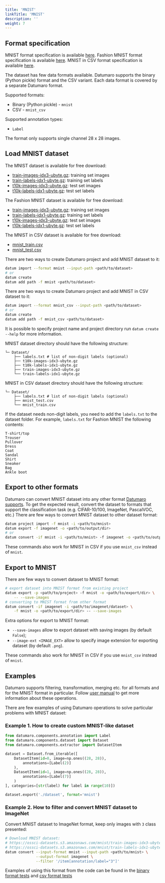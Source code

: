 ```yaml
---
title: 'MNIST'
linkTitle: 'MNIST'
description: ''
weight: 7
---
```


## Format specification

MNIST format specification is available [here](http://yann.lecun.com/exdb/mnist/).
Fashion MNIST format specification is available [here](https://github.com/zalandoresearch/fashion-mnist).
MNIST in CSV  format specification is available [here](https://pjreddie.com/projects/mnist-in-csv/).

The dataset has few data formats available. Datumaro supports the
binary (Python pickle) format and the CSV variant. Each data format is covered
by a separate Datumaro format.

Supported formats:
- Binary (Python pickle) - `mnist`
- CSV - `mnist_csv`

Supported annotation types:
- `Label`

The format only supports single channel 28 x 28 images.

## Load MNIST dataset

The MNIST dataset is available for free download:

- [train-images-idx3-ubyte.gz](https://ossci-datasets.s3.amazonaws.com/mnist/train-images-idx3-ubyte.gz):
  training set images
- [train-labels-idx1-ubyte.gz](https://ossci-datasets.s3.amazonaws.com/mnist/train-labels-idx1-ubyte.gz):
  training set labels
- [t10k-images-idx3-ubyte.gz](https://ossci-datasets.s3.amazonaws.com/mnist/t10k-images-idx3-ubyte.gz):
  test set images
- [t10k-labels-idx1-ubyte.gz](https://ossci-datasets.s3.amazonaws.com/mnist/t10k-labels-idx1-ubyte.gz):
  test set labels

The Fashion MNIST dataset is available for free download:

- [train-images-idx3-ubyte.gz](http://fashion-mnist.s3-website.eu-central-1.amazonaws.com/train-images-idx3-ubyte.gz):
  training set images
- [train-labels-idx1-ubyte.gz](http://fashion-mnist.s3-website.eu-central-1.amazonaws.com/train-labels-idx1-ubyte.gz):
  training set labels
- [t10k-images-idx3-ubyte.gz](http://fashion-mnist.s3-website.eu-central-1.amazonaws.com/t10k-images-idx3-ubyte.gz):
  test set images
- [t10k-labels-idx1-ubyte.gz](http://fashion-mnist.s3-website.eu-central-1.amazonaws.com/t10k-labels-idx1-ubyte.gz):
  test set labels

The MNIST in CSV dataset is available for free download:

- [mnist_train.csv](https://pjreddie.com/media/files/mnist_train.csv)
- [mnist_test.csv](https://pjreddie.com/media/files/mnist_test.csv)

There are two ways to create Datumaro project and add MNIST dataset to it:

``` bash
datum import --format mnist --input-path <path/to/dataset>
# or
datum create
datum add path -f mnist <path/to/dataset>
```

There are two ways to create Datumaro project and add MNIST in CSV dataset
to it:

``` bash
datum import --format mnist_csv --input-path <path/to/dataset>
# or
datum create
datum add path -f mnist_csv <path/to/dataset>
```

It is possible to specify project name and project directory run
`datum create --help` for more information.

MNIST dataset directory should have the following structure:

<!--lint disable fenced-code-flag-->
```
└─ Dataset/
    ├── labels.txt # list of non-digit labels (optional)
    ├── t10k-images-idx3-ubyte.gz
    ├── t10k-labels-idx1-ubyte.gz
    ├── train-images-idx3-ubyte.gz
    └── train-labels-idx1-ubyte.gz
```

MNIST in CSV dataset directory should have the following structure:

<!--lint disable fenced-code-flag-->
```
└─ Dataset/
    ├── labels.txt # list of non-digit labels (optional)
    ├── mnist_test.csv
    └── mnist_train.csv
```

If the dataset needs non-digit labels, you need to add the `labels.txt`
to the dataset folder. For example, `labels.txt` for Fashion MNIST the
following contents:

<!--lint disable fenced-code-flag-->
```
T-shirt/top
Trouser
Pullover
Dress
Coat
Sandal
Shirt
Sneaker
Bag
Ankle boot
```

## Export to other formats

Datumaro can convert MNIST dataset into any other format [Datumaro supports](/docs/user-manual/supported-formats/).
To get the expected result, convert the dataset to formats
that support the classification task (e.g. CIFAR-10/100, ImageNet, PascalVOC,
etc.) There are few ways to convert MNIST dataset to other dataset format:

``` bash
datum project import -f mnist -i <path/to/mnist>
datum export -f imagenet -o <path/to/output/dir>
# or
datum convert -if mnist -i <path/to/mnist> -f imagenet -o <path/to/output/dir>
```

These commands also work for MNIST in CSV if you use `mnist_csv` instead of `mnist`.

## Export to MNIST

There are few ways to convert dataset to MNIST format:

``` bash
# export dataset into MNIST format from existing project
datum export -p <path/to/project> -f mnist -o <path/to/export/dir> \
    -- --save-images
# converting to MNIST format from other format
datum convert -if imagenet -i <path/to/imagenet/dataset> \
    -f mnist -o <path/to/export/dir> -- --save-images
```

Extra options for export to MNIST format:

- `--save-images` allow to export dataset with saving images
(by default `False`);
- `--image-ext <IMAGE_EXT>` allow to specify image extension
for exporting dataset (by default `.png`).

These commands also work for MNIST in CSV if you use `mnist_csv` instead of `mnist`.

## Examples

Datumaro supports filtering, transformation, merging etc. for all formats
and for the MNIST format in particular. Follow [user manual](/docs/user-manual/)
to get more information about these operations.

There are few examples of using Datumaro operations to solve
particular problems with MNIST dataset:

### Example 1. How to create custom MNIST-like dataset

```python
from datumaro.components.annotation import Label
from datumaro.components.dataset import Dataset
from datumaro.components.extractor import DatasetItem

dataset = Dataset.from_iterable([
    DatasetItem(id=0, image=np.ones((28, 28)),
        annotations=[Label(2)]
    ),
    DatasetItem(id=1, image=np.ones((28, 28)),
        annotations=[Label(7)]
    )
], categories=[str(label) for label in range(10)])

dataset.export('./dataset', format='mnist')
```

### Example 2. How to filter and convert MNIST dataset to ImageNet

Convert MNIST dataset to ImageNet format, keep only images with `3` class
presented:

``` bash
# Download MNIST dataset:
# https://ossci-datasets.s3.amazonaws.com/mnist/train-images-idx3-ubyte.gz
# https://ossci-datasets.s3.amazonaws.com/mnist/train-labels-idx1-ubyte.gz
datum convert --input-format mnist --input-path <path/to/mnist> \
              --output-format imagenet \
              --filter '/item[annotation/label="3"]'
```

Examples of using this format from the code can be found in
the [binary format tests](https://github.com/openvinotoolkit/datumaro/tree/develop/tests/test_mnist_format.py) and [csv format tests](https://github.com/openvinotoolkit/datumaro/tree/develop/tests/test_mnist_csv_format.py)
